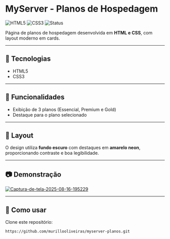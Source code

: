 # MyServer - Planos de Hospedagem

![HTML5](https://img.shields.io/badge/HTML5-E34F26?style=for-the-badge&logo=html5&logoColor=white)
![CSS3](https://img.shields.io/badge/CSS3-1572B6?style=for-the-badge&logo=css3&logoColor=white)
![Status](https://img.shields.io/badge/Status-Finalizado-brightgreen?style=for-the-badge)

Página de planos de hospedagem desenvolvida em **HTML e CSS**, com layout moderno em cards.

---

## 🚀 Tecnologias
- HTML5  
- CSS3  

---

## 📌 Funcionalidades
- Exibição de 3 planos (Essencial, Premium e Gold)  
- Destaque para o plano selecionado  

---

## 🎨 Layout
O design utiliza **fundo escuro** com destaques em **amarelo neon**, proporcionando contraste e boa legibilidade.

---

## 📷 Demonstração
<a href="https://ibb.co/rK23prgV"><img src="https://i.ibb.co/mr50yWm3/Captura-de-tela-2025-08-16-195229.png" alt="Captura-de-tela-2025-08-16-195229" border="0"></a>

---

## 📂 Como usar
Clone este repositório:
```bash
https://github.com/murillooliveiras/myserver-planos.git
